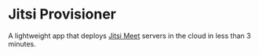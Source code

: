 # Jitsi Provisioner

A lightweight app that deploys [Jitsi Meet](https://jitsi.org/) servers in the cloud in less than 3 minutes.
